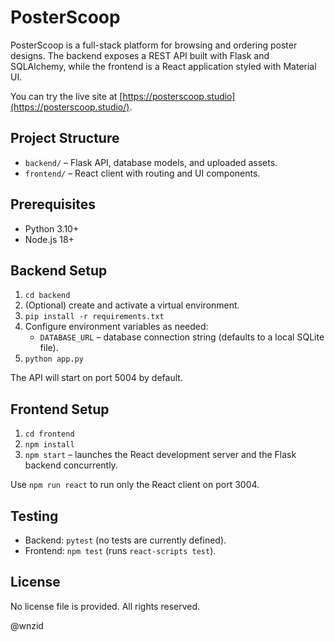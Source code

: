 # PosterScoop

PosterScoop is a full-stack platform for browsing and ordering poster designs. The backend exposes a REST API built with Flask and SQLAlchemy, while the frontend is a React application styled with Material UI.

You can try the live site at [https://posterscoop.studio](https://posterscoop.studio/).

## Project Structure

- `backend/` – Flask API, database models, and uploaded assets.
- `frontend/` – React client with routing and UI components.

## Prerequisites

- Python 3.10+
- Node.js 18+

## Backend Setup

1. `cd backend`
2. (Optional) create and activate a virtual environment.
3. `pip install -r requirements.txt`
4. Configure environment variables as needed:
   - `DATABASE_URL` – database connection string (defaults to a local SQLite file).
5. `python app.py`

The API will start on port 5004 by default.

## Frontend Setup

1. `cd frontend`
2. `npm install`
3. `npm start` – launches the React development server and the Flask backend concurrently.

Use `npm run react` to run only the React client on port 3004.

## Testing

- Backend: `pytest` (no tests are currently defined).
- Frontend: `npm test` (runs `react-scripts test`).

## License

No license file is provided. All rights reserved.

@wnzid
